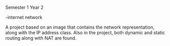 Semester 1 Year 2

-internet network

A project based on an image that contains the network representation, along with the IP address class. Also in the project, both dynamic and static routing along with NAT are found.
